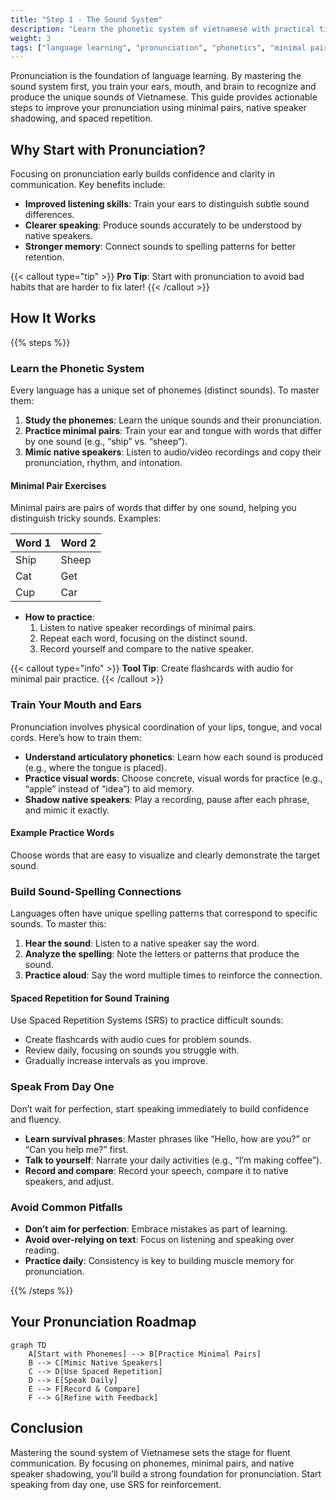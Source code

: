 ```yaml
---
title: "Step 1 - The Sound System"
description: "Learn the phonetic system of vietnamese with practical tips, minimal pair exercises, and native speaker shadowing for perfect pronunciation."
weight: 3
tags: ["language learning", "pronunciation", "phonetics", "minimal pairs", "spaced repetition"]
---
```


Pronunciation is the foundation of language learning. By mastering the sound system first, you train your ears, mouth, and brain to recognize and produce the unique sounds of Vietnamese. This guide provides actionable steps to improve your pronunciation using minimal pairs, native speaker shadowing, and spaced repetition.

## Why Start with Pronunciation?

Focusing on pronunciation early builds confidence and clarity in communication. Key benefits include:

- **Improved listening skills**: Train your ears to distinguish subtle sound differences.
- **Clearer speaking**: Produce sounds accurately to be understood by native speakers.
- **Stronger memory**: Connect sounds to spelling patterns for better retention.

{{< callout type="tip" >}}
**Pro Tip**: Start with pronunciation to avoid bad habits that are harder to fix later!
{{< /callout >}}

## How It Works

{{% steps %}}

### Learn the Phonetic System

Every language has a unique set of phonemes (distinct sounds). To master them:

1. **Study the phonemes**: Learn the unique sounds and their pronunciation.
2. **Practice minimal pairs**: Train your ear and tongue with words that differ by one sound (e.g., “ship” vs. “sheep”).
3. **Mimic native speakers**: Listen to audio/video recordings and copy their pronunciation, rhythm, and intonation.

#### Minimal Pair Exercises

Minimal pairs are pairs of words that differ by one sound, helping you distinguish tricky sounds. Examples:

| Word 1 | Word 2 |
|--------|--------|
| Ship   | Sheep  |
| Cat    | Get    |
| Cup    | Car    |

- **How to practice**:
  1. Listen to native speaker recordings of minimal pairs.
  2. Repeat each word, focusing on the distinct sound.
  3. Record yourself and compare to the native speaker.

{{< callout type="info" >}}
**Tool Tip**: Create flashcards with audio for minimal pair practice.
{{< /callout >}}

### Train Your Mouth and Ears

Pronunciation involves physical coordination of your lips, tongue, and vocal cords. Here’s how to train them:

- **Understand articulatory phonetics**: Learn how each sound is produced (e.g., where the tongue is placed).
- **Practice visual words**: Choose concrete, visual words for practice (e.g., “apple” instead of “idea”) to aid memory.
- **Shadow native speakers**: Play a recording, pause after each phrase, and mimic it exactly.

#### Example Practice Words

Choose words that are easy to visualize and clearly demonstrate the target sound.

### Build Sound-Spelling Connections

Languages often have unique spelling patterns that correspond to specific sounds. To master this:

1. **Hear the sound**: Listen to a native speaker say the word.
2. **Analyze the spelling**: Note the letters or patterns that produce the sound.
3. **Practice aloud**: Say the word multiple times to reinforce the connection.

#### Spaced Repetition for Sound Training

Use Spaced Repetition Systems (SRS) to practice difficult sounds:

- Create flashcards with audio cues for problem sounds.
- Review daily, focusing on sounds you struggle with.
- Gradually increase intervals as you improve.

### Speak From Day One

Don’t wait for perfection, start speaking immediately to build confidence and fluency.

- **Learn survival phrases**: Master phrases like “Hello, how are you?” or “Can you help me?” first.
- **Talk to yourself**: Narrate your daily activities (e.g., “I’m making coffee”).
- **Record and compare**: Record your speech, compare it to native speakers, and adjust.

### Avoid Common Pitfalls

- **Don’t aim for perfection**: Embrace mistakes as part of learning.
- **Avoid over-relying on text**: Focus on listening and speaking over reading.
- **Practice daily**: Consistency is key to building muscle memory for pronunciation.

{{% /steps %}}

## Your Pronunciation Roadmap

```mermaid
graph TD
    A[Start with Phonemes] --> B[Practice Minimal Pairs]
    B --> C[Mimic Native Speakers]
    C --> D[Use Spaced Repetition]
    D --> E[Speak Daily]
    E --> F[Record & Compare]
    F --> G[Refine with Feedback]
```

## Conclusion

Mastering the sound system of Vietnamese sets the stage for fluent communication. By focusing on phonemes, minimal pairs, and native speaker shadowing, you’ll build a strong foundation for pronunciation. Start speaking from day one, use SRS for reinforcement.